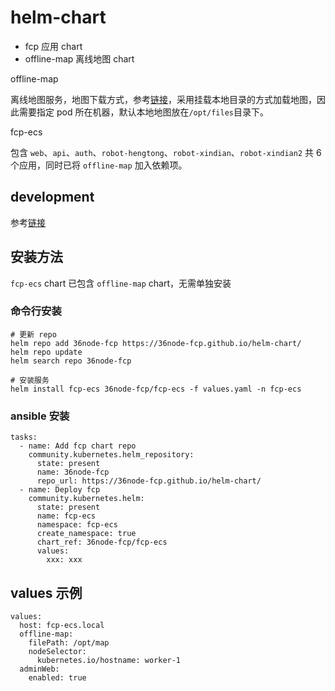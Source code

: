 # helm-chart

- fcp 应用 chart
- offline-map 离线地图 chart

offline-map

离线地图服务，地图下载方式，参考[链接](https://github.com/36node-fcp/roadmap/blob/main/v1/install-project.md#%E5%AE%89%E8%A3%85fcp)，采用挂载本地目录的方式加载地图，因此需要指定 pod 所在机器，默认本地地图放在`/opt/files`目录下。

fcp-ecs

包含 `web`、`api`、`auth`、`robot-hengtong`、`robot-xindian`、`robot-xindian2` 共 6 个应用，同时已将 `offline-map` 加入依赖项。

## development



参考[链接](https://blog.csdn.net/u013360850/article/details/103440483)

## 安装方法

`fcp-ecs` chart 已包含 `offline-map` chart，无需单独安装

### 命令行安装

```shell
# 更新 repo
helm repo add 36node-fcp https://36node-fcp.github.io/helm-chart/
helm repo update
helm search repo 36node-fcp

# 安装服务
helm install fcp-ecs 36node-fcp/fcp-ecs -f values.yaml -n fcp-ecs
```

### ansible 安装

```
tasks:
  - name: Add fcp chart repo
    community.kubernetes.helm_repository:
      state: present
      name: 36node-fcp
      repo_url: https://36node-fcp.github.io/helm-chart/
  - name: Deploy fcp 
    community.kubernetes.helm:
      state: present
      name: fcp-ecs
      namespace: fcp-ecs
      create_namespace: true
      chart_ref: 36node-fcp/fcp-ecs
      values:
        xxx: xxx
```

## values 示例

```
values:
  host: fcp-ecs.local
  offline-map:
    filePath: /opt/map
    nodeSelector:
      kubernetes.io/hostname: worker-1
  adminWeb:
    enabled: true
```